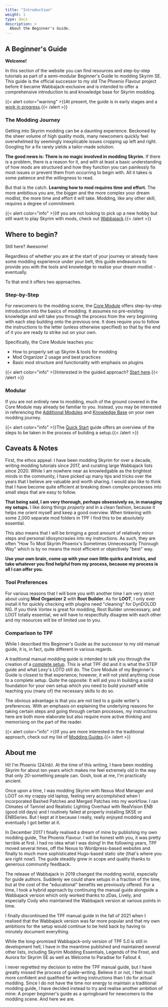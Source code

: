 ```yaml
---
title: "Introduction"
weight: 1
type: docs
description: >
  About the Beginner's Guide.
---
```


## A Beginner's Guide

**Welcome!**

In this section of the website you can find resources and step-by-step tutorials as part of a semi-modular Beginner's Guide to modding Skyrim SE. This guide is the official successor to my old The Phoenix Flavour project before it became Wabbajack-exclusive and is intended to offer a comprehensive introduction to and knowledge base for Skyrim modding.

{{< alert color="warning" >}}At present, the guide is in early stages and a <u>work in progress</u>.{{< /alert >}}

### The Modding Journey

Getting into Skyrim modding can be a daunting experience. Beckoned by the sheer volume of high quality mods, many newcomers quickly feel overwhelmed by seemingly inexplicable issues cropping up left and right. Googling for a fix rarely yields a tailor-made solution.

**The good news is: There is no magic involved in modding Skyrim.** If there is a problem, there is a reason for it, and with at least a basic understanding of how mods are structured and how they function you can painlessly fix most issues or prevent them from occurring to begin with. All it takes is some patience and the willingness to read.

But that is the catch. **Learning how to mod requires time and effort.** The more ambitious you are, the bigger and the more complex your dream modlist, the more time and effort it will take. Modding, like any other skill, requires a degree of commitment.

{{< alert color="info" >}}If you are not looking to pick up a new hobby but still want to play Skyrim with mods, check out [Wabbajack](/bg/knowledge-base/wabbajack/).{{< /alert >}}

## Where to begin?

Still here? Awesome!

Regardless of whether you are at the start of your journey or already have some modding experience under your belt, this guide endeavours to provide you with the tools and knowledge to realise your dream modlist - eventually.

To that end it offers two approaches.

### Step-by-Step

For newcomers to the modding scene, the [Core Module](/bg/core-module/) offers step-by-step introduction into the basics of modding. It assumes no pre-existing knowledge and will take you through the process from the very beginning with each step building onto the previous one. It does require you to follow the instructions to the letter (unless otherwise specified) so that by the end of it you are ready to strike out on your own.

Specifically, the Core Module teaches you:

- How to properly set up Skyrim & tools for modding
- Mod Organizer 2 usage and best practices
- Basic mod structure and functionality with emphasis on plugins

{{< alert color="info" >}}Interested in the guided approach? [Start here](/bg/core-module/step1/).{{< /alert >}}

### Modular

If you are not entirely new to modding, much of the ground covered in the Core Module may already be familiar to you. Instead, you may be interested in referencing the [Additional Modules](/bg/additional-modules/) and [Knowledge Base](/bg/knowledge-base/) on your own modding journey.

{{< alert color="info" >}}The [Quick Start](/bg/quick-start/) guide offers an overview of the steps to be taken in the process of building a setup.{{< /alert >}}

## Caveats & Notes

First, the ethos appeal: I have been modding Skyrim for over a decade, writing modding tutorials since 2017, and curating large Wabbajack lists since 2020. While I am nowhere near as knowledgable as the brightest minds in the community, I have picked up many tips and tricks over the years that I believe are valuable and worth sharing. I would also like to think that I have become quite efficient at breaking down complex processes into small steps that are easy to follow.

**That being said, I am very thorough, perhaps obsessively so, in managing my setups.** I like doing things *properly* and in a clean fashion, because it helps me orient myself and keep a good overview. When tinkering with some 2,000 separate mod folders in TPF I find this to be absolutely essential.

This also means that I will be bringing a good amount of relatively minor steps and personal idiosyncrasies into my instructions. As such, they are often "How To Mod Skyrim Phoenix's Sometimes Unnecessarily Thorough Way" which is by no means the most efficient or objectively "best" way.

**Use your own brain, come up with your own little quirks and tricks, and take whatever you find helpful from my process, because my process is all I can offer you.**

### Tool Preferences

For various reasons that I will bore you with another time I am very strict about using **Mod Organizer 2** with **Root Builder**. As for **LOOT**, I only ever install it for quickly checking with plugins need "cleaning" for DynDOLOD NG. If you think Vortex is great for modding, Root Builder unnecessary, and LOOT totally essential, we will have to respectfully disagree with each other and my resources will be of limited use to you.

### Comparison to TPF

While I described this Beginner's Guide as the successor to my old manual guide, it is, in fact, quite different in various regards.

A traditional manual modding guide is intended to talk you through the creation of a <u>complete setup</u>. This is what TPF did and it is what the STEP guide and what Lexy's LOTD still do. The Core Module of my Beginner's Guide is closest to that experience; however, it will not yield anything close to a complete setup. Quite the opposite: It will aid you in building a solid foundation for your own setup which you need to build yourself while teaching you (many of) the necessary skills to do so.

The obvious advantage is that you are not tied to a guide writer's preferences. With an emphasis on explaining the underlying reasons for taking certain steps and going through certain processes, my instructions here are both more elaborate but also require more active thinking and memorising on the part of the reader.

{{< alert color="info" >}}If you are more interested in the traditional approach, check out my list of [Modding Guides](/bg/knowledge-base/modding-guides/).{{< /alert >}}

## About me

Hi! I'm Phoenix (24/nb). At the time of this writing, I have been modding Skyrim for about ten years which makes me feel extremely old in the way that only 20-something people can. Gosh, look at me, I'm practically ancient.

Once upon a time, I was modding Skyrim with Nexus Mod Manager and LOOT on my crappy old laptop, feeling very accomplished when I incorporated Bashed Patches and Merged Patches into my workflow. I ran Climates of Tamriel and Realistic Lighting Overhaul with RealVision ENB (good old days) and I routinely failed at properly installing SKSE or ENBSeries. But I kept at it because I really, really enjoyed modding and eventually I got better at it.

In December 2017 I finally realised a dream of mine by publishing my own modding guide, The Phoenix Flavour. I will be honest with you, it was pretty terrible at first. I had no idea what I was doing! In the following years, TPF moved several times, off the Nexus to Wordpress-based websites and finally to much more sophisticated Hugo-based static site (that's where you are right now!). The guide steadily grew in scope and quality thanks to generous community feedback.

The release of Wabbajack in 2019 changed the modding world, especially for guide authors. Suddenly we could share setups in a fraction of the time, but at the cost of the "educational" benefits we previously offered. For a time, I took a hybrid approach by continuing the manual guide alongside a Wabbajack version which only worked thanks to zDas, Lively, and especially Cody who maintained the Wabbajack version at various points in time.

I finally discontinued the TPF manual guide in the fall of 2021 when I realised that the Wabbajack version was far more popular and that my own ambitions for the setup would continue to be held back by having to minutely document everything.

While the long-promised Wabbajack-only version of TPF 5.0 is still in development hell, I have in the meantime published and maintained several other lists, including Skyrim Modding Essentials, Legends of the Frost, and Aurora for Skyrim SE as well as Welcome to Paradise for Fallout 4.

I never regretted my decision to retire the TPF manual guide, but I have greatly missed the process of guide-writing. Believe it or not, I feel much more confident and qualified for writing instructions than I do for actual modding. Since I do not have the time nor energy to maintain a traditional modding guide, I have decided instead to try and realise another ambition of mine: A proper beginner's guide as a springboard for newcomers to the modding scene. And here we are.